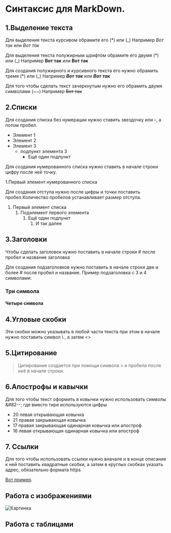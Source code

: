 # Синтаксис для MarkDown.


## 1.Выделение текста
Для выделения текста курсивом обрамите его (*) или (_) 
Например *Вот так* или _Вот так_

Для выделения текста полужирным шрифтом обрамите его двумя (*) или (_) 
Например **Вот так** или __Вот так__

Для создания полужирного и курсивного текста его нужно обрамить тремя (*) или (_) 
Например ***Вот так*** или ___Вот так___

Для того чтобы сделать текст зачеркнутым нужно его обрамить двумя символами (~~) 
Например ~~Вот так~~
## 2.Списки
Для создания списка без нумерации нужно ставить звездочку или -, а потом пробел.

* Элемент 1
* Элемент 2
* Элемент 3
  * подпункт элемента 3
     * Ещё один подпункт

Для создания нумерованного списка нужно ставить в начале строки цифру после неё точку.

1.Первый элемент нумерованного списка

Для создания отступа нужно после цифры и точки поставить пробел.Количество пробелов устанавливает размер отступа.

1. Первый элемент списка
   1. Подэлемент первого элемента
      1. Ещё один подпункт
         1. И так далее


## 3.Заголовки

 Чтобы сделать заголовок нужно поставить в начале строки #  после пробел и название заголовка

Для создания подзаголовков нужно поставить в начале строки две и более # после пробел и название.
Пример подзаголовка с 3 и 4 символами:
### Три символа
#### Четыре символа

## 4.Угловые скобки

Эти скобки можно указывать в любой части текста при этом в начале нужно поставить символ \ , а затем <>

## 5.Цитирование
> Цитирование создается при помощи символа > и пробела после неё в начале строки.

## 6.Апострофы и кавычки
Для того чтобы текст оформить в ковычки нужно использовать символы &#82--; где вместо тире используются цифры 
* 20 левая открывающая ковычка
* 21 правая закрывающая ковычка
* 17 правая закрывающая одинарная ковычка или апостроф
* 16 левая открывающая одинарная ковычка или апостроф

## 7. Ссылки

Для того чтобы использовать ссылки нужно вначале и в конце описания к ней поставить квадратные скобки, а затем в круглых скобках указать адрес, обязательно формата https

[Вот пример](https://docs.microsoft.com/ru-ru/contribute/how-to-write-links).

## Работа с изображениями

![Картинка](../%D0%9A%D0%B0%D1%80%D1%82%D0%B8%D0%BD%D0%BA%D0%B0.png)


## Работа с таблицами

